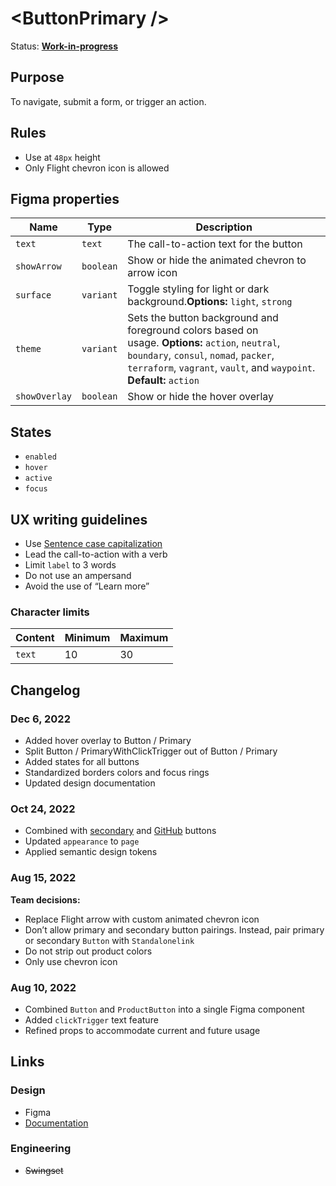 # \<ButtonPrimary />

Status: **[Work-in-progress](/guides/can-i-use#work-in-progress)**

## Purpose

To navigate, submit a form, or trigger an action.

## Rules

- Use at `48px` height
- Only Flight chevron icon is allowed

## Figma properties

| Name          | Type      | Description                                                                                                                                                                                                        |
| ------------- | --------- | ------------------------------------------------------------------------------------------------------------------------------------------------------------------------------------------------------------------ |
| `text`        | `text`    | The call-to-action text for the button                                                                                                                                                                             |
| `showArrow`   | `boolean` | Show or hide the animated chevron to arrow icon                                                                                                                                                                    |
| `surface`     | `variant` | Toggle styling for light or dark background.**Options:** `light`, `strong`                                                                                                                                         |
| `theme`       | `variant` | Sets the button background and foreground colors based on usage. **Options:** `action`, `neutral`, `boundary`, `consul`, `nomad`, `packer`, `terraform`, `vagrant`, `vault`, and `waypoint`. **Default:** `action` |
| `showOverlay` | `boolean` | Show or hide the hover overlay                                                                                                                                                                                     |

## States

- `enabled`
- `hover`
- `active`
- `focus`

## UX writing guidelines

- Use [Sentence case capitalization](https://apastyle.apa.org/style-grammar-guidelines/capitalization/sentence-case)
- Lead the call-to-action with a verb
- Limit `label` to 3 words
- Do not use an ampersand
- Avoid the use of “Learn more”

### Character limits

| Content | Minimum | Maximum |
| ------- | ------- | ------- |
| `text`  | 10      | 30      |

## Changelog

### Dec 6, 2022

- Added hover overlay to Button / Primary
- Split Button / PrimaryWithClickTrigger out of Button / Primary
- Added states for all buttons
- Standardized borders colors and focus rings
- Updated design documentation

### Oct 24, 2022

- Combined with [secondary](/components/button/secondary) and [GitHub](/components/button/github) buttons
- Updated `appearance` to `page`
- Applied semantic design tokens

### Aug 15, 2022

**Team decisions:**

- Replace Flight arrow with custom animated chevron icon
- Don’t allow primary and secondary button pairings. Instead, pair primary or secondary `Button` with `Standalonelink`
- Do not strip out product colors
- Only use chevron icon

### Aug 10, 2022

- Combined `Button` and `ProductButton` into a single Figma component
- Added `clickTrigger` text feature
- Refined props to accommodate current and future usage

## Links

### Design

- Figma
- [Documentation](/components/button)

### Engineering

- ~~Swingset~~
